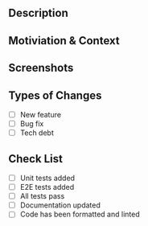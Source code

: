 ## Description

<!-- Add a description of your changes here -->

## Motiviation & Context

<!-- Link to Trello tile, Github issue etc -->

## Screenshots

<!-- Add any screenshots showing your changes -->

## Types of Changes

<!-- Check all that apply -->

* [ ] New feature
* [ ] Bug fix
* [ ] Tech debt

## Check List

<!-- check all that apply (where appropriate) -->

* [ ] Unit tests added
* [ ] E2E tests added
* [ ] All tests pass
* [ ] Documentation updated
* [ ] Code has been formatted and linted

